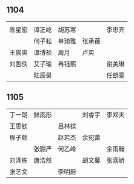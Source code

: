 ## 1104
|     |     |     |     |     |
| --- | --- | --- | --- | --- |
|  |  |  |  |  |
| 陈星宏 | 谭正屹 | 胡苏寒 |  | 李思齐 |
|  | 何子耘 | 单琦雅 | 张承蓓 |  |
| 王宸奥 | 谭博祯 | 周月 | 卢奕 |  |
| 刘哲佚 | 艾子瑜 | 冉钰熙 |  | 谢美琳 |
|  | 陆辰昊 |  |  | 任朗豪 |

## 1105
|     |     |     |     |     |
| --- | --- | --- | --- | --- |
| 丁一朗 | 鲜雨彤 |  | 刘睿宇 | 李郑夫 |
| 王思钦 |  | 吕林镔 |  |  |
| 程子颜 |  | 赵若杰 | 余宛蕾 |  |
|  | 张颢严 | 何乙峰 |  | 余雨翰 |
| 刘泽栋 | 唐浩然 |  | 胡文馨 | 张涵峤 |
| 张艺文 |  | 李明蔚 |  |  |

